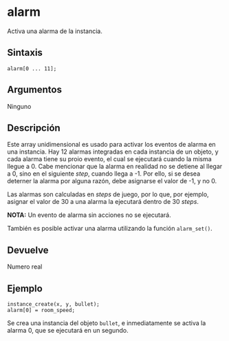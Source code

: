 # alarm

Activa una alarma de la instancia.

## Sintaxis

  
```gml  
alarm[0 ... 11];  
```  

## Argumentos

Ninguno

## Descripción

Este array unidimensional es usado para activar los eventos de alarma en una instancia. Hay 12 alarmas integradas en cada instancia de un objeto, y cada alarma tiene su proio evento, el cual se ejecutará cuando la misma llegue a 0. Cabe mencionar que la alarma en realidad no se detiene al llegar a 0, sino en el siguiente _step_, cuando llega a -1. Por ello, si se desea deterner la alarma por alguna razón, debe asignarse el valor de -1, y no 0.  
  
Las alarmas son calculadas en _steps_ de juego, por lo que, por ejemplo, asignar el valor de 30 a una alarma la ejecutará dentro de 30 _steps_.  
  
**NOTA:** Un evento de alarma sin acciones no se ejecutará.  
  
También es posible activar una alarma utilizando la función `alarm_set()`.

## Devuelve

Numero real

## Ejemplo

  
```gml  
instance_create(x, y, bullet);  
alarm[0] = room_speed;  
```  
Se crea una instancia del objeto `bullet`, e inmediatamente se activa la alarma 0, que se ejecutará en un segundo.